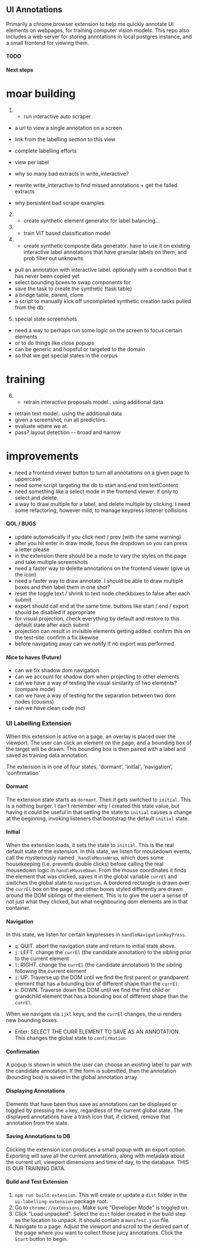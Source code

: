 ## UI Annotations

Primarily a chrome browser extension to help me quickly annotate UI elements on webpages, for training computer vision models.
This repo also includes a web server for storing annotations in local postgres instance, and a small frontend for viewing them.

#### TODO

#### Next steps

moar building
====

1) * run interactive auto scraper


* a url to view a single annotation on a screen
* link from the labelling section to this view
* complete labelling efforts
* view per label

* why so many bad extracts in write_interactive?
* rewrite write_interactive to find missed annotations + get the failed extracts

* why persistent bad scrape examples

2) * create synthetic element generator for label balancing...

3) * train ViT based classification model

4) * create synthetic composite data generator. have to use it on existing interactive label annotations that have granular labels on them, and prob filter out unknowns
  * pull an annotation with interactive label. optionally with a condition that it has never been copied yet
  * select bounding boxes to swap components for
  * save the task to create the synthetic (task table)
  * a bridge table, parent, clone
  * a script to manually kick off uncompleted synthetic creation tasks pulled from the db

5) special state screenshots
  * need a way to perhaps run some logic on the screen to focus certain elements
  * or to do things like close popups
  * can be generic and hopeful or targeted to the domain
  * so that we get special states in the corpus

training
====
6) * retrain interactive proposals model.. using additional data

* retrain text model.. using the additional data
* given a screenshot, run all predictors.
* evaluate where we at.
* pass? layout detection -- broad and narrow

improvements
====
* need a frontend viewer button to turn all annotations on a given page to uppercase
* need some script targeting the db to start and end trim textContent
* need something like a select mode in the frontend viewer.  if only to select and delete.
* a way to draw multiple for a label, and delete multiple by clicking.   I need some refactoring, however mild, to manage keypress listener collisions


#### QOL / BUGS

* update automatically if you click next / prev (with the same warning)
* after you hit enter in draw mode, focus the dropdown so you can press a letter please
* in the extension there should be a mode to vary the styles on the page and take multiple
screenshots
* need a faster way to delette annotations on the frontend viewer (give us the icon)
* need a faster way to draw annotate.  I should be able to draw multiple boxes and then label them in one shot?
* reset the toggle text / shrink to text node checkboxes to false after each submit
* export should call end at the same time.  buttons like start / end / export should be disabled if appropriate
* for visual projection, check everything by default and restore to this default state after each submit
* projection can result in invisible elements getting added.  confirm this on the test-site.  confirm a fix likewise
* before navigating away can we notify if no export was performed

#### Nice to haves (Future)
* can we fix shadow dom navigation
* can we account for shadow dom when projecting to other elements
* can we have a way of testing the visual similarity of two elements? (compare mode)
* can we have a way of testing for the separation between two dom nodes (cousins)
* can we have clean code (no)

### UI Labelling Extension

When this extension is active on a page, an overlay is placed over the viewport.  The user can
click an element on the page, and a bounding box of the target will be drawn.  This bounding box is then paired with a label and saved as training data annotation.

The extension is in one of four states, 'dormant', 'initial', 'navigation', 'confirmation'

#### Dormant

The extension state starts as `dormant`.  Then it gets switched to `initial`.  This is a nothing burger.  I can't remember why I created this state value, but having it could be useful in that setting the state to `initial` causes a change at the beginning, invoking listeners that bootstrap the default `initial` state.

#### Initial

When the extension loads, it sets the state to `initial`. This is the real default state of the extension.  In this state, we listen for mousedown events, call the mysteriously named `_handleMouseWrap`, which does some housekeeping (i.e. prevents double clicks) before calling the real mousedown logic in `handleMouseDown`.  From the mouse coordinates it finds the element that was clicked, saves it in the global variable `currEl` and switches the global state to  `navigation`.  A bordered rectangle is drawn over the `currEl` box on the page, and other boxes styled differently are drawn around the DOM siblings of the element.  This is to give the user a sense of not just what they clicked, but what neighbouring dom elements are in that container.

#### Navigation

In this state, we listen for certain keypresses in `handleNavigationKeyPress`.
* `q`: QUIT.  abort the navigation state and return to initial state above.
* `j`: LEFT.  change the `currEl` (the candidate annotation) to the sibling prior to the current element
* `l`: RIGHT.  change the `currEl` (the candidate annotation) to the sibling following the current element
* `i`: UP.  Traverse up the DOM until we find the first parent or grandparent element that has a bounding box of different shape than the `currEl`.
* `k`: DOWN.  Traverse down the DOM  until we find the first child or grandchild element that has
a bounding box of different shape than the `currEl`.

When we navigate via `ijkl` keys, and the `currEl` changes, the ui renders new bounding boxes.

* Enter: SELECT THE CURR ELEMENT TO SAVE AS AN ANNOTATION.  This changes the global state to `confirmation`

#### Confirmation
A popup is shown in which the user can choose an existing label to pair with the candidate annotation.  If the form is submitted, then the annotation (bounding box) is saved in the global annotation array.

#### Displaying Annotations
Elements that have been thus save as annotations can be displayed or toggled by pressing the `a` key, regardless of the current global state.  The displayed annotations have a trash icon that,
if clicked, remove that annotation from the state.

#### Saving Annotations to DB
Clicking the extension icon produces a small popup with an export option.  Exporting will save all the current annotations, along with metadata about the current url, viewport dimensions and time of day, to the database.  THIS IS OUR TRAINING DATA.

#### Build and Test Extension
1. `npm run build:extension`.  This will create or update a `dist` folder in the `ui-labelling-extension` package root.
2. Go to `chrome://extensions`. Make sure "Developer Mode" is toggled on.
3. Click "Load unpacked".  Select the `dist` folder created in the build step as the location to unpack.  It should contain a `manifest.json` file.
4.  Navigate to a page. Adjust the viewport and scroll to the desired part of the page where you want to collect those juicy annotations.  Click the `Start` button to begin.








